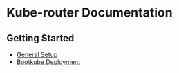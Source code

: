 # Kube-router Documentation

## Getting Started

- [General Setup](/README.md#getting-started)
- [Bootkube Deployment](bootkube.md)
